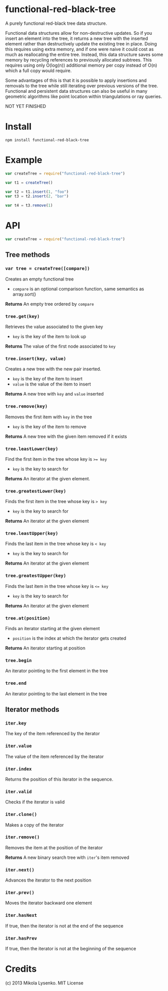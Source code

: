 functional-red-black-tree
=========================
A purely functional red-black tree data structure.  

Functional data structures allow for non-destructive updates.  So if you insert an element into the tree, it returns a new tree with the inserted element rather than destructively update the existing tree in place.  Doing this requires using extra memory, and if one were naive it could cost as much as reallocating the entire tree.  Instead, this data structure saves some memory by recycling references to previously allocated subtrees.  This requires using only O(log(n)) additional memory per copy instead of O(n) which a full copy would require.

Some advantages of this is that it is possible to apply insertions and removals to the tree while still iterating over previous versions of the tree.  Functional and persistent data structures can also be useful in many geometric algorithms like point location within triangulations or ray queries.

NOT YET FINISHED

# Install

    npm install functional-red-black-tree

# Example

```javascript
var createTree = require("functional-red-black-tree")

var t1 = createTree()

var t2 = t1.insert(1, "foo")
var t3 = t2.insert(2, "bar")

var t4 = t3.remove(1)
```

# API

```javascript
var createTree = require("functional-red-black-tree")
```

## Tree methods

### `var tree = createTree([compare])`
Creates an empty functional tree

* `compare` is an optional comparison function, same semantics as array.sort()

**Returns** An empty tree ordered by `compare`

### `tree.get(key)`
Retrieves the value associated to the given key

* `key` is the key of the item to look up

**Returns** The value of the first node associated to `key`

### `tree.insert(key, value)`
Creates a new tree with the new pair inserted.

* `key` is the key of the item to insert
* `value` is the value of the item to insert

**Returns** A new tree with `key` and `value` inserted

### `tree.remove(key)`
Removes the first item with `key` in the tree

* `key` is the key of the item to remove

**Returns** A new tree with the given item removed if it exists

### `tree.leastLower(key)`
Find the first item in the tree whose key is `>= key`

* `key` is the key to search for

**Returns** An iterator at the given element.

### `tree.greatestLower(key)`
Finds the first item in the tree whose key is `> key`

* `key` is the key to search for

**Returns** An iterator at the given element

### `tree.leastUpper(key)`
Finds the last item in the tree whose key is `< key`

* `key` is the key to search for

**Returns** An iterator at the given element

### `tree.greatestUpper(key)`
Finds the last item in the tree whose key is `<= key`

* `key` is the key to search for

**Returns** An iterator at the given element

### `tree.at(position)`
Finds an iterator starting at the given element

* `position` is the index at which the iterator gets created

**Returns** An iterator starting at position

### `tree.begin`
An iterator pointing to the first element in the tree

### `tree.end`
An iterator pointing to the last element in the tree

## Iterator methods

### `iter.key`
The key of the item referenced by the iterator

### `iter.value`
The value of the item referenced by the iterator

### `iter.index`
Returns the position of this iterator in the sequence.

### `iter.valid`
Checks if the iterator is valid

### `iter.clone()`
Makes a copy of the iterator

### `iter.remove()`
Removes the item at the position of the iterator

**Returns** A new binary search tree with `iter`'s item removed

### `iter.next()`
Advances the iterator to the next position

### `iter.prev()`
Moves the iterator backward one element

### `iter.hasNext`
If true, then the iterator is not at the end of the sequence

### `iter.hasPrev`
If true, then the iterator is not at the beginning of the sequence

# Credits
(c) 2013 Mikola Lysenko. MIT License